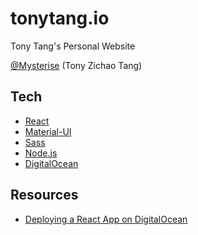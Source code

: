 # tonytang.io

Tony Tang's Personal Website

[@Mysterise](https://github.com/Mysterise) (Tony Zichao Tang)

## Tech

- [React]
- [Material-UI]
- [Sass]
- [Node.js]
- [DigitalOcean]

[react]: https://github.com/facebook/create-react-app
[material-ui]: https://github.com/mui-org/material-ui
[sass]: https://sass-lang.com
[Node.js]: https://nodejs.org/en/
[DigitalOcean]: https://digitalocean.com

## Resources

- [Deploying a React App on DigitalOcean](https://hackernoon.com/start-to-finish-deploying-a-react-app-on-digitalocean-bcfae9e6d01b)

